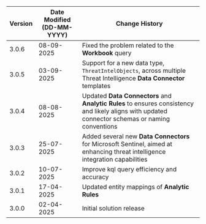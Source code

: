 | **Version** | **Date Modified (DD-MM-YYYY)** | **Change History**                          |
|-------------|--------------------------------|---------------------------------------------|
| 3.0.6       | 08-09-2025                     | Fixed the problem related to the **Workbook** query					 |
| 3.0.5       | 03-09-2025                     | Support for a new data type, `ThreatIntelObjects`, across multiple Threat Intelligence **Data Connector** templates					 |
| 3.0.4       | 08-08-2025                     | Updated **Data Connectors** and **Analytic Rules** to ensures consistency and likely aligns with updated connector schemas or naming conventions|
| 3.0.3       | 25-07-2025                     | Added several new **Data Connectors** for Microsoft Sentinel, aimed at enhancing threat intelligence integration capabilities|
| 3.0.2       | 10-07-2025                     | Improve kql query efficiency and accuracy|
| 3.0.1       | 17-04-2025                     | Updated entity mappings of **Analytic Rules**|
| 3.0.0       | 02-04-2025                     | Initial solution release					 |
